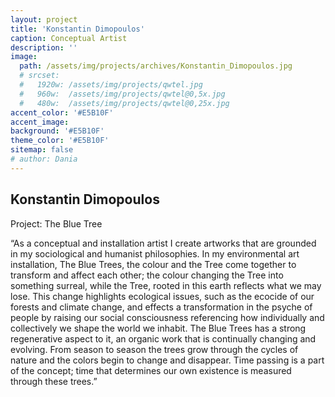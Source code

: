 ```yaml
---
layout: project
title: 'Konstantin Dimopoulos'
caption: Conceptual Artist
description: ''
image: 
  path: /assets/img/projects/archives/Konstantin_Dimopoulos.jpg
  # srcset: 
  #   1920w: /assets/img/projects/qwtel.jpg
  #   960w:  /assets/img/projects/qwtel@0,5x.jpg
  #   480w:  /assets/img/projects/qwtel@0,25x.jpg
accent_color: '#E5B10F'
accent_image:
background: '#E5B10F'
theme_color: '#E5B10F'
sitemap: false
# author: Dania
---
```

## Konstantin Dimopoulos

Project: The Blue Tree

“As a conceptual and installation artist I create artworks that are grounded in my sociological and humanist philosophies. In my environmental art installation, The Blue Trees, the colour and the Tree come together to transform and affect each other; the colour changing the Tree into something surreal, while the Tree, rooted in this earth reflects what we may lose. This change highlights ecological issues, such as the ecocide of our forests and climate change, and effects a transformation in the psyche of people by raising our social consciousness referencing how individually and collectively we shape the world we inhabit. The Blue Trees has a strong regenerative aspect to it, an organic work that is continually changing and evolving. From season to season the trees grow through the cycles of nature and the colors begin to change and disappear. Time passing is a part of the concept; time that determines our own existence is measured through these trees.”
